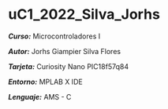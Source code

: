 # uC1_2022_Silva_Jorhs

***Curso:*** Microcontroladores I

***Autor:*** Jorhs Giampier Silva Flores

***Tarjeta:*** Curiosity Nano PIC18f57q84

***Entorno:*** MPLAB X IDE

***Lenguaje:*** AMS - C